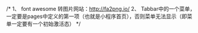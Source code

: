 /*
1、  font awesome 转图片网站：http://fa2png.io/ 
2、  Tabbar中的一个菜单，一定要是pages中定义的第一项（也就是小程序首页），否则菜单无法显示（即菜单一定要有一个初始激活态）
*/